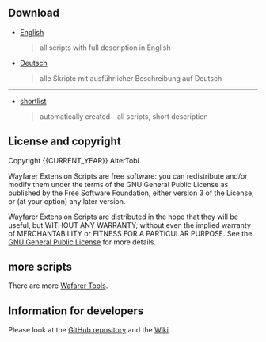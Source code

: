 ## Download
 
  * [English](english.html)
    > all scripts with full description in English
  * [Deutsch](deutsch.html)
    > alle Skripte mit ausführlicher Beschreibung auf Deutsch

---

  * [shortlist](shortlist.html)
    > automatically created - all scripts, short description

## License and copyright

Copyright {{CURRENT_YEAR}} AlterTobi

Wayfarer Extension Scripts are free software: you can redistribute and/or modify
them under the terms of the GNU General Public License as published by
the Free Software Foundation, either version 3 of the License, or
(at your option) any later version.

Wayfarer Extension Scripts are distributed in the hope that they will be useful,
but WITHOUT ANY WARRANTY; without even the implied warranty of
MERCHANTABILITY or FITNESS FOR A PARTICULAR PURPOSE. See the
[GNU General Public License](LICENSE.txt) for more details.


## more scripts

There are more [Wafarer Tools](https://wayfarer.tools).

## Information for developers

Please look at the [GitHub repository](https://github.com/AlterTobi/Wayfarer-Extension-Scripts) and the
[Wiki](https://github.com/AlterTobi/Wayfarer-Extension-Scripts/wiki/WFES-Base).